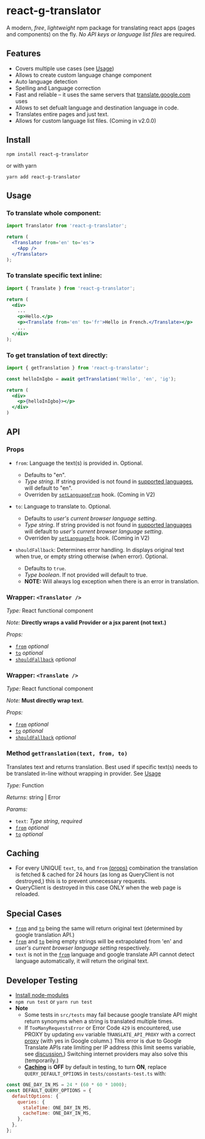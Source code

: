 # react-g-translator
A modern, *free*, *lightweight* npm package for translating react apps (pages and components) on the fly. *No API keys or language list files* are required.

## Features
- Covers multiple use cases (see [Usage](#usage))
 - Allows to create custom language change component
- Auto language detection
- Spelling and Language correction
- Fast and reliable – it uses the same servers that [translate.google.com](https://translate.google.com) uses
- Allows to set defualt language and destination language in code.
- Translates entire pages and just text.
- Allows for custom language list files. (Coming in v2.0.0)

## Install
```npm install react-g-translator```

or with yarn

```yarn add react-g-translator```

## Usage

### To translate whole component:
```jsx
import Translator from 'react-g-translator';

return (
  <Translator from='en' to='es'>
    <App />
  </Translator>
);
```

### To translate specific text inline:
```jsx
import { Translate } from 'react-g-translator';

return (
  <div>
    ...
    <p>Hello.</p>
    <p><Translate from='en' to='fr'>Hello in French.</Translate></p>
    ...
  </div>
);
```

### To get translation of text directly:
```jsx
import { getTranslation } from 'react-g-translator';

const helloInIgbo = await getTranslation('Hello', 'en', 'ig');

return (
  <div>
    <p>{helloInIgbo}></p>
  </div>
)
```

## API
### Props
 - `from`: Language the text(s) is provided in. Optional.
    - Defaults to "en".
    - *Type string*. If string provided is not found in [supported languages](https://cloud.google.com/translate/docs/languages), will default to "en".
    - Overriden by [`setLanguageFrom`](#hook-setlanguagefrom) hook. (Coming in V2)

  - `to`: Language to translate to. Optional.
    - Defaults to *user's current browser language setting*.
    - *Type string*. If string provided is not found in [supported languages](https://cloud.google.com/translate/docs/languages) will default to  *user's current browser language setting*.
    - Overriden by [`setLanguageTo`](#hook-setlanguageto) hook. (Coming in V2)

 - `shouldFallback`: Determines error handling. In <Wrapper /> displays original text when true, or empty string otherwise (when error). Optional.
    - Defaults to `true`.
    - *Type boolean*. If not provided will default to true.
    - **NOTE:** Will always log exception when there is an error in translation.

### Wrapper: `<Translator />` ###
  *Type:* React functional component

  *Note:* **Directly wraps a valid Provider or a jsx parent (not text.)**

  *Props:*
  - [`from`](#props) *optional*
  - [`to`](#props) *optional*
  - [`shouldFallback`](#props) *optional*


### Wrapper: `<Translate />` ###
  *Type:* React functional component
  
  *Note:* **Must directly wrap text.**

  *Props:*
  - [`from`](#props) *optional*
  - [`to`](#props) *optional*
  - [`shouldFallback`](#props) *optional*
  
### Method `getTranslation(text, from, to)` ###
Translates text and returns translation.
Best used if specific text(s) needs to be translated in-line without wrapping in provider.
See [Usage](#to-get-translation-of-text-directly)

*Type:* Function

*Returns*: string | Error

*Params:*
- `text`: *Type string*, *required*
- [`from`](#props)  *optional*
- [`to`](#props)  *optional*

## Caching
- For every UNIQUE `text`, `to`, and `from` [(props)](#props) combination the translation is fetched & cached for 24 hours (as long as QueryClient is not destroyed,) this is to prevent unnecessary requests.
- QueryClient is destroyed in this case ONLY when the web page is reloaded.


## Special Cases

- [`from`](#props) and [`to`](#props) being the same will return original text (determined by google translation API.)
- [`from`](#props) and [`to`](#props) being empty strings will be extrapolated from 'en' and *user's current browser language setting* respectively.
- `text` is not in the [`from`](#props) language and google translate API cannot detect language automatically, it will return the original text. 

## Developer Testing
- [Install node-modules](#install)
- `npm run test` or `yarn run test`
- **Note**
  - Some tests in `src/tests` may fail because google translate API might return synonyms when a string is translated multiple times.
  - If `TooManyRequestsError` or Error Code `429` is encountered, use PROXY by updating `env` variable `TRANSLATE_API_PROXY` with a correct [proxy](https://free-proxy-list.net/) (with yes in Google column.) This error is due to Google Translate APIs rate limiting per IP address (this limit seems variable, see [discussion.](https://github.com/vitalets/google-translate-api/issues/107#issuecomment-1302220214)) Switching internet providers may also solve this (temporarily.)
  - [**Caching**](#caching) is **OFF** by default in testing, to turn **ON**, replace `QUERY_DEFAULT_OPTIONS` in `tests/constants-test.ts` with:
```js
const ONE_DAY_IN_MS = 24 * (60 * 60 * 1000);
const DEFAULT_QUERY_OPTIONS = {
  defaultOptions: {
    queries: {
      staleTime: ONE_DAY_IN_MS,
      cacheTime: ONE_DAY_IN_MS,
    },
  },
};
```